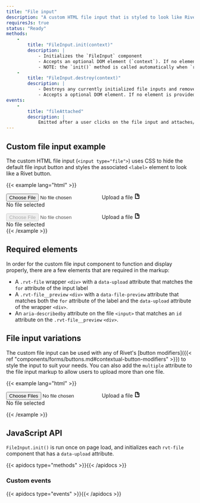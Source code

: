 ```yaml
---
title: "File input"
description: "A custom HTML file input that is styled to look like Rivet buttons"
requiresJs: true
status: "Ready"
methods:
    -
        title: "FileInput.init(context)"
        description: |
            - Initializes the `FileInput` component
            - Accepts an optional DOM element (`context`). If no element is provided in the argument it defaults to the `document` element.
            - NOTE: the `init()` method is called automatically when `rivet.js` is loaded.
    -
        title: "FileInput.destroy(context)"
        description: |
            - Destroys any currently initialized file inputs and removes their event listeners.
            - Accepts a optional DOM element. If no element is provided in the argument it defaults to the `document` element. **NOTE**: the optional `context` argument only needs to be passed into `.destroy()` if a DOM element was passed into the `.init()` method. If so, it must be the DOM element that was passed into `.init()` when the `FileInput` was initialized.
events:
    -
        title: "fileAttached"
        description: |
            Emitted after a user clicks on the file input and attaches/uploads a file.
---
```

## Custom file input example
The custom HTML file input (`<input type="file">`) uses CSS to hide the default file input button and styles the associated `<label>` element to look like a Rivet button.

{{< example lang="html" >}}<div class="rvt-file" data-upload="my-file-input">
    <input type="file" id="my-file-input" aria-describedby="file-description">
    <label for="my-file-input" class="rvt-button">
        <span>Upload a file</span>
        <svg role="img" xmlns="http://www.w3.org/2000/svg" width="16" height="16" viewBox="0 0 16 16">
            <path fill="currentColor" d="M10.41,1H3.5A1.3,1.3,0,0,0,2.2,2.3V13.7A1.3,1.3,0,0,0,3.5,15h9a1.3,1.3,0,0,0,1.3-1.3V4.39ZM11.8,5.21V6H9.25V3h.34ZM4.2,13V3h3V6.75A1.25,1.25,0,0,0,8.5,8h3.3v5Z"/>
        </svg>
    </label>
    <div class="rvt-file__preview" data-file-preview="my-file-input" id="file-description">
        No file selected
    </div>
</div>

<div class="rvt-file rvt-m-top-sm" data-upload="my-file-input-2">
    <input type="file" id="my-file-input-2" aria-describedby="file-description" disabled>
    <label for="my-file-input" class="rvt-button">
        <span>Upload a file</span>
        <svg role="img" xmlns="http://www.w3.org/2000/svg" width="16" height="16" viewBox="0 0 16 16">
            <path fill="currentColor" d="M10.41,1H3.5A1.3,1.3,0,0,0,2.2,2.3V13.7A1.3,1.3,0,0,0,3.5,15h9a1.3,1.3,0,0,0,1.3-1.3V4.39ZM11.8,5.21V6H9.25V3h.34ZM4.2,13V3h3V6.75A1.25,1.25,0,0,0,8.5,8h3.3v5Z"/>
        </svg>
    </label>
    <div class="rvt-file__preview" data-file-preview="my-file-input" id="file-description">
        No file selected
    </div>
</div>
{{< /example >}}

## Required elements
In order for the custom file input component to function and display properly, there are a few elements that are required in the markup:

- A `.rvt-file` wrapper `<div>` with a `data-upload` attribute that matches the `for` attribute of the input label
- A `.rvt-file__preview` `<div>` with a `data-file-preview` attribute that matches both the `for` attribute of the label and the `data-upload` attribute of the wrapper `<div>`.
- An `aria-describedby` attribute on the file `<input>` that matches an `id` attribute on the `.rvt-file__preview` `<div>`.

## File input variations
The custom file input can be used with any of Rivet's [button modifiers]({{< ref "components/forms/buttons.md#contextual-button-modifiers" >}}) to style the input to suit your needs. You can also add the `multiple` attribute to the file input markup to allow users to upload more than one file.

{{< example lang="html" >}}<div class="rvt-file" data-upload="my-file-input-two">
    <input type="file" id="my-file-input-two" aria-describedby="file-descrirption-two" multiple>
    <label for="my-file-input-two" class="rvt-button rvt-button--secondary">
        <span>Upload a file</span>
        <svg role="img" xmlns="http://www.w3.org/2000/svg" width="16" height="16" viewBox="0 0 16 16">
            <path fill="currentColor" d="M10.41,1H3.5A1.3,1.3,0,0,0,2.2,2.3V13.7A1.3,1.3,0,0,0,3.5,15h9a1.3,1.3,0,0,0,1.3-1.3V4.39ZM11.8,5.21V6H9.25V3h.34ZM4.2,13V3h3V6.75A1.25,1.25,0,0,0,8.5,8h3.3v5Z"/>
        </svg>
    </label>
    <div class="rvt-file__preview" data-file-preview="my-file-input-two" id="file-descrirption-two">
        No file selected
    </div>
</div>
{{< /example >}}

## JavaScript API
`FileInput.init()` is run once on page load, and initializes each `rvt-file` component that has a `data-upload` attribute.

{{< apidocs type="methods" >}}{{< /apidocs >}}

### Custom events

{{< apidocs type="events" >}}{{< /apidocs >}}